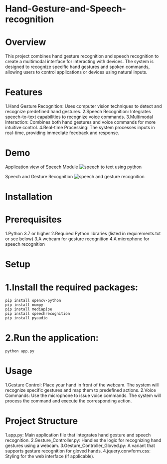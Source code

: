 # Hand-Gesture-and-Speech-recognition

# Overview
This project combines hand gesture recognition and speech recognition to create a multimodal interface for interacting with devices. The system is designed to recognize specific hand gestures and spoken commands, allowing users to control applications or devices using natural inputs.

# Features
 1.Hand Gesture Recognition: Uses computer vision techniques to detect and recognize predefined hand gestures.
 2.Speech Recognition: Integrates speech-to-text capabilities to recognize voice commands.
 3.Multimodal Interaction: Combines both hand gestures and voice commands for more intuitive control.
 4.Real-time Processing: The system processes inputs in real-time, providing immediate feedback and response.

 # Demo

 Application view of Speech Module
 ![speech to text using python](https://github.com/user-attachments/assets/72c8f836-a57f-48b6-a747-d877fa9bd436)
 
 Speech and Gesture Recognition
 ![speech and gesture recognition](https://github.com/user-attachments/assets/1fd0ca91-2406-4597-bf31-b096cd5b557c)

 

# Installation
# Prerequisites
 1.Python 3.7 or higher
 2.Required Python libraries (listed in requirements.txt or see below)
 3.A webcam for gesture recognition
 4.A microphone for speech recognition

# Setup
 # 1.Install the required packages:
    pip install opencv-python
    pip install numpy
    pip install mediapipe
    pip install speechrecognition
    pip install pyaudio
 # 2.Run the application:
    python app.py
# Usage
 1.Gesture Control: Place your hand in front of the webcam. The system will recognize specific gestures and map them to predefined actions.
 2.Voice Commands: Use the microphone to issue voice commands. The system will process the command and execute the corresponding action.

# Project Structure

 1.app.py: Main application file that integrates hand gesture and speech recognition.
 2.Gesture_Controller.py: Handles the logic for recognizing hand gestures using a webcam.
 3.Gesture_Controller_Gloved.py: A variant that supports gesture recognition for gloved hands.
 4.jquery.convform.css: Styling for the web interface (if applicable).







